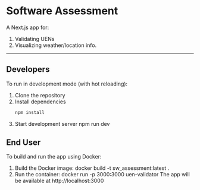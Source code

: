 # Software Assessment
A Next.js app for:
1. Validating UENs
2. Visualizing weather/location info.

-----------------------------

## Developers

To run in development mode (with hot reloading):

1. Clone the repository
2. Install dependencies
   ```bash
   npm install
3. Start development server
   npm run dev

## End User
To build and run the app using Docker:
1. Build the Docker image:
   docker build -t sw_assessment:latest .
2. Run the container:
   docker run -p 3000:3000 uen-validator
The app will be available at http://localhost:3000